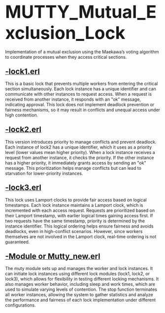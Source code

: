 # <span style="font-size: 2em;">MUTTY_Mutual_Exclusion_Lock</span>

Implementation of a mutual exclusion using the Maekawa’s voting algorithm to coordinate processes when they access critical sections.

### <u><span style="font-size: 1.5em;">-lock1.erl</span></u>
This is a basic lock that prevents multiple workers from entering the critical section simultaneously.
Each lock instance has a unique identifier and can communicate with other instances to request access. When a request is received from another instance, it responds with an "ok" message, indicating approval. This lock does not implement deadlock prevention or fairness mechanisms, so it may result in conflicts and unequal access under high contention.

### <u><span style="font-size: 1.5em;">-lock2.erl</span></u>
This version introduces priority to manage conflicts and prevent deadlock. Each instance of lock2 has a unique identifier, which it uses as a priority level (lower values mean higher priority). When a lock instance receives a request from another instance, it checks the priority. If the other instance has a higher priority, it immediately grants access by sending an "ok" message. This prioritization helps manage conflicts but can lead to starvation for lower-priority instances.

### <u><span style="font-size: 1.5em;">-lock3.erl</span></u>
This lock uses Lamport clocks to provide fair access based on logical timestamps. Each lock instance maintains a Lamport clock, which is incremented with each access request. Requests are prioritized based on their Lamport timestamp, with earlier logical times gaining access first. If two requests have the same timestamp, priority is determined by the instance identifier. This logical ordering helps ensure fairness and avoids deadlocks, even in high-conflict scenarios. However, since workers themselves are not involved in the Lamport clock, real-time ordering is not guaranteed.

### <u><span style="font-size: 1.5em;">-Module or Mutty_new.erl</span></u>
The muty module sets up and manages the worker and lock instances. It can initiate lock instances using different lock modules (lock1, lock2, or lock3), which allows for flexibility in testing different locking mechanisms.
It also manages worker behavior, including sleep and work times, which are used to simulate varying levels of contention. The stop function terminates all worker instances, allowing the system to gather statistics and analyze the performance and fairness of each lock implementation under different configurations.
